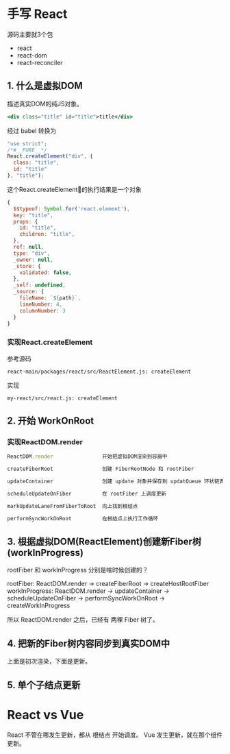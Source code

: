 # 手写 React
源码主要就3个包
* react
* react-dom
* react-reconciler

## 1. 什么是虚拟DOM
描述真实DOM的纯JS对象。
```jsx
<div class="title" id="title">title</div>
```
经过 babel 转换为
```js
"use strict";
/*#__PURE__*/
React.createElement("div", {
  class: "title",
  id: "title"
}, "title");
```
这个React.createElement的执行结果是一个对象
```js
{
  $$typeof: Symbol.for('react.element'),
  key: "title",
  props: {
    id: "title",
    children: "title",
  },
  ref: null,
  type: "div",
  _owner: null,
  _store: {
    validated: false,
  },
  _self: undefined,
  _source: {
    fileName: `${path}`,
    lineNumber: 4,
    columnNumber: 3
  }
}
```
### 实现React.createElement
参考源码
```shell
react-main/packages/react/src/ReactElement.js: createElement
```
实现
```shell
my-react/src/react.js: createElement
```

## 2. 开始 WorkOnRoot

### 实现ReactDOM.render
```js
ReactDOM.render                开始把虚拟DOM渲染到容器中

createFiberRoot                创建 FiberRootNode 和 rootFiber

updateContainer                创建 update 对象并保存到 updatQueue 环状链表中

scheduleUpdateOnFiber          在 rootFiber 上调度更新

markUpdateLaneFromFiberToRoot  向上找到根结点

performSyncWorkOnRoot          在根结点上执行工作循环

```

## 3. 根据虚拟DOM(ReactElement)创建新Fiber树(workInProgress)

rootFiber 和 workInProgress 分别是啥时候创建的？

rootFiber: ReactDOM.render -> createFiberRoot -> createHostRootFiber
workInProgress: ReactDOM.render -> updateContainer -> scheduleUpdateOnFiber -> performSyncWorkOnRoot -> createWorkInProgress

所以 ReactDOM.render 之后，已经有 两棵 Fiber 树了。

## 4. 把新的Fiber树内容同步到真实DOM中

上面是初次渲染，下面是更新。

## 5. 单个子结点更新

# React vs Vue
React 不管在哪发生更新，都从 根结点 开始调度。
Vue 发生更新，就在那个组件更新。